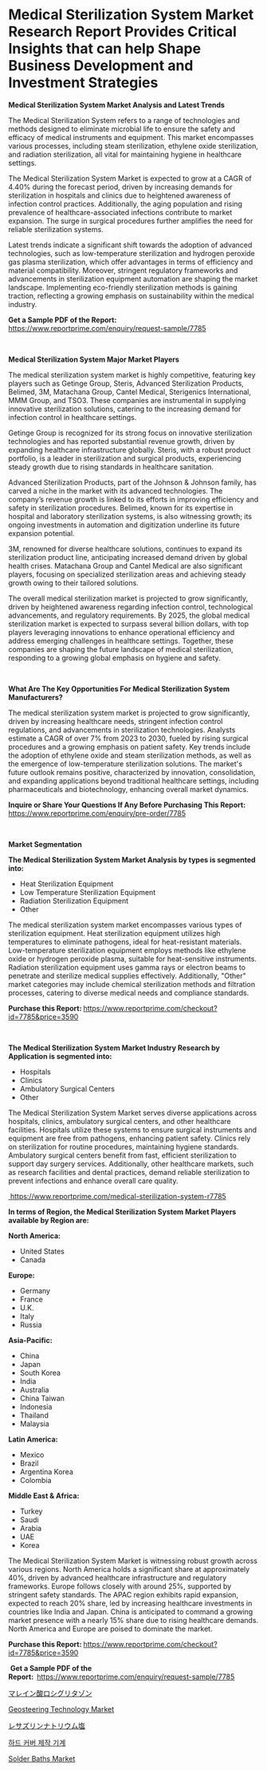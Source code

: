 <p><h1>Medical Sterilization System Market Research Report Provides Critical Insights that can help Shape Business Development and Investment Strategies</h1></p><p><strong>Medical Sterilization System Market Analysis and Latest Trends</strong></p>
<p><p>The Medical Sterilization System refers to a range of technologies and methods designed to eliminate microbial life to ensure the safety and efficacy of medical instruments and equipment. This market encompasses various processes, including steam sterilization, ethylene oxide sterilization, and radiation sterilization, all vital for maintaining hygiene in healthcare settings.</p><p>The Medical Sterilization System Market is expected to grow at a CAGR of 4.40% during the forecast period, driven by increasing demands for sterilization in hospitals and clinics due to heightened awareness of infection control practices. Additionally, the aging population and rising prevalence of healthcare-associated infections contribute to market expansion. The surge in surgical procedures further amplifies the need for reliable sterilization systems.</p><p>Latest trends indicate a significant shift towards the adoption of advanced technologies, such as low-temperature sterilization and hydrogen peroxide gas plasma sterilization, which offer advantages in terms of efficiency and material compatibility. Moreover, stringent regulatory frameworks and advancements in sterilization equipment automation are shaping the market landscape. Implementing eco-friendly sterilization methods is gaining traction, reflecting a growing emphasis on sustainability within the medical industry.</p></p>
<p><strong>Get a Sample PDF of the Report:&nbsp;</strong> <a href="https://www.reportprime.com/enquiry/request-sample/7785">https://www.reportprime.com/enquiry/request-sample/7785</a></p>
<p>&nbsp;</p>
<p><strong>Medical Sterilization System Major Market Players</strong></p>
<p><p>The medical sterilization system market is highly competitive, featuring key players such as Getinge Group, Steris, Advanced Sterilization Products, Belimed, 3M, Matachana Group, Cantel Medical, Sterigenics International, MMM Group, and TSO3. These companies are instrumental in supplying innovative sterilization solutions, catering to the increasing demand for infection control in healthcare settings.</p><p>Getinge Group is recognized for its strong focus on innovative sterilization technologies and has reported substantial revenue growth, driven by expanding healthcare infrastructure globally. Steris, with a robust product portfolio, is a leader in sterilization and surgical products, experiencing steady growth due to rising standards in healthcare sanitation.</p><p>Advanced Sterilization Products, part of the Johnson & Johnson family, has carved a niche in the market with its advanced technologies. The company’s revenue growth is linked to its efforts in improving efficiency and safety in sterilization procedures. Belimed, known for its expertise in hospital and laboratory sterilization systems, is also witnessing growth; its ongoing investments in automation and digitization underline its future expansion potential.</p><p>3M, renowned for diverse healthcare solutions, continues to expand its sterilization product line, anticipating increased demand driven by global health crises. Matachana Group and Cantel Medical are also significant players, focusing on specialized sterilization areas and achieving steady growth owing to their tailored solutions.</p><p>The overall medical sterilization market is projected to grow significantly, driven by heightened awareness regarding infection control, technological advancements, and regulatory requirements. By 2025, the global medical sterilization market is expected to surpass several billion dollars, with top players leveraging innovations to enhance operational efficiency and address emerging challenges in healthcare settings. Together, these companies are shaping the future landscape of medical sterilization, responding to a growing global emphasis on hygiene and safety.</p></p>
<p>&nbsp;</p>
<p><strong>What Are The Key Opportunities For Medical Sterilization System Manufacturers?</strong></p>
<p><p>The medical sterilization system market is projected to grow significantly, driven by increasing healthcare needs, stringent infection control regulations, and advancements in sterilization technologies. Analysts estimate a CAGR of over 7% from 2023 to 2030, fueled by rising surgical procedures and a growing emphasis on patient safety. Key trends include the adoption of ethylene oxide and steam sterilization methods, as well as the emergence of low-temperature sterilization solutions. The market's future outlook remains positive, characterized by innovation, consolidation, and expanding applications beyond traditional healthcare settings, including pharmaceuticals and biotechnology, enhancing overall market dynamics.</p></p>
<p><strong>Inquire or Share Your Questions If Any Before Purchasing This Report:</strong> <a href="https://www.reportprime.com/enquiry/pre-order/7785">https://www.reportprime.com/enquiry/pre-order/7785</a></p>
<p>&nbsp;</p>
<p><strong>Market Segmentation</strong></p>
<p><strong>The Medical Sterilization System Market Analysis by types is segmented into:</strong></p>
<p><ul><li>Heat Sterilization Equipment</li><li>Low Temperature Sterilization Equipment</li><li>Radiation Sterilization Equipment</li><li>Other</li></ul></p>
<p><p>The medical sterilization system market encompasses various types of sterilization equipment. Heat sterilization equipment utilizes high temperatures to eliminate pathogens, ideal for heat-resistant materials. Low-temperature sterilization equipment employs methods like ethylene oxide or hydrogen peroxide plasma, suitable for heat-sensitive instruments. Radiation sterilization equipment uses gamma rays or electron beams to penetrate and sterilize medical supplies effectively. Additionally, "Other" market categories may include chemical sterilization methods and filtration processes, catering to diverse medical needs and compliance standards.</p></p>
<p><strong>Purchase this Report:&nbsp;</strong><a href="https://www.reportprime.com/checkout?id=7785&price=3590">https://www.reportprime.com/checkout?id=7785&price=3590</a></p>
<p>&nbsp;</p>
<p><strong>The Medical Sterilization System Market Industry Research by Application is segmented into:</strong></p>
<p><ul><li>Hospitals</li><li>Clinics</li><li>Ambulatory Surgical Centers</li><li>Other</li></ul></p>
<p><p>The Medical Sterilization System Market serves diverse applications across hospitals, clinics, ambulatory surgical centers, and other healthcare facilities. Hospitals utilize these systems to ensure surgical instruments and equipment are free from pathogens, enhancing patient safety. Clinics rely on sterilization for routine procedures, maintaining hygiene standards. Ambulatory surgical centers benefit from fast, efficient sterilization to support day surgery services. Additionally, other healthcare markets, such as research facilities and dental practices, demand reliable sterilization to prevent infections and enhance overall care quality.</p></p>
<p><a href="https://www.reportprime.com/medical-sterilization-system-r7785">&nbsp;https://www.reportprime.com/medical-sterilization-system-r7785</a></p>
<p><strong>In terms of Region, the Medical Sterilization System Market Players available by Region are:</strong></p>
<p>
    <p> <strong> North America: </strong>
        <ul>
            <li>United States</li>
            <li>Canada</li>
        </ul>
        </p> 
    <p> <strong> Europe: </strong>
        <ul>
            <li>Germany</li>
            <li>France</li>
            <li>U.K.</li>
            <li>Italy</li>
            <li>Russia</li>
        </ul>
        </p> 
    <p> <strong> Asia-Pacific: </strong>
        <ul>
            <li>China</li>
            <li>Japan</li>
            <li>South Korea</li>
            <li>India</li>
            <li>Australia</li>
            <li>China Taiwan</li>
            <li>Indonesia</li>
            <li>Thailand</li>
            <li>Malaysia</li>
        </ul>
        </p> 
    <p> <strong> Latin America: </strong>
        <ul>
            <li>Mexico</li>
            <li>Brazil</li>
            <li>Argentina Korea</li>
            <li>Colombia</li>
        </ul>
        </p> 
    <p> <strong> Middle East & Africa: </strong>
        <ul>
            <li>Turkey</li>
            <li>Saudi</li>
            <li>Arabia</li>
            <li>UAE</li>
            <li>Korea</li>
        </ul>
    </p>
    </p>
<p><p>The Medical Sterilization System Market is witnessing robust growth across various regions. North America holds a significant share at approximately 40%, driven by advanced healthcare infrastructure and regulatory frameworks. Europe follows closely with around 25%, supported by stringent safety standards. The APAC region exhibits rapid expansion, expected to reach 20% share, led by increasing healthcare investments in countries like India and Japan. China is anticipated to command a growing market presence with a nearly 15% share due to rising healthcare demands. North America and Europe are poised to dominate the market.</p></p>
<p><strong>Purchase this Report: </strong><a href="https://www.reportprime.com/checkout?id=7785&price=3590">https://www.reportprime.com/checkout?id=7785&price=3590</a></p>
<p>&nbsp;<strong>Get a Sample PDF of the Report:&nbsp;&nbsp;</strong><a href="https://www.reportprime.com/enquiry/request-sample/7785">https://www.reportprime.com/enquiry/request-sample/7785</a></p>
<p><strong></strong></p>
<p><p><a href="https://medium.com/@khkjaxbn36/%E6%9C%AA%E6%9D%A5%E3%81%AB%E5%82%99%E3%81%88%E3%82%8B-%E3%82%B0%E3%83%AD%E3%83%BC%E3%83%90%E3%83%AB%E3%83%AD%E3%82%B8%E3%82%B0%E3%83%AA%E3%82%BF%E3%82%BE%E3%83%B3%E3%83%9E%E3%83%AC%E3%83%BC%E3%83%88%E5%B8%82%E5%A0%B4%E3%81%AB%E9%96%A2%E3%81%99%E3%82%8B%E6%88%A6%E7%95%A5%E7%9A%84%E6%B4%9E%E5%AF%9F-2024-2031-94e824bcc6bc">マレイン酸ロシグリタゾン</a></p><p><a href="https://issuu.com/reportprime-2/docs/geosteering-technology-market-size-_07e06bd6db7050">Geosteering Technology Market</a></p><p><a href="https://medium.com/@khkjaxbn36/2024%E5%B9%B4%E3%81%8B%E3%82%892031%E5%B9%B4%E3%81%BE%E3%81%A7%E3%81%AE%E6%9C%9F%E9%96%93%E3%81%AB%E3%81%8A%E3%81%91%E3%82%8B%E3%83%AA%E3%82%B6%E3%82%BA%E3%83%AA%E3%83%B3%E3%83%8A%E3%83%88%E3%83%AA%E3%82%A6%E3%83%A0%E5%A1%A9%E5%B8%82%E5%A0%B4%E3%81%AE%E6%96%B0%E8%88%88%E3%83%88%E3%83%AC%E3%83%B3%E3%83%89%E3%81%A8%E5%B0%86%E6%9D%A5%E3%81%AE%E5%B1%95%E6%9C%9B-cbb3aaec28cc">レサズリンナトリウム塩</a></p><p><a href="https://medium.com/@brendanmata77/%EA%B8%80%EB%A1%9C%EB%B2%8C-%ED%95%98%EB%93%9C%EC%BB%A4%EB%B2%84-%EC%A0%9C%EC%A1%B0%ED%9A%8C%EC%82%AC-%EC%82%B0%EC%97%85-%EC%97%B0%EA%B5%AC-%EB%B3%B4%EA%B3%A0%EC%84%9C-%EA%B2%BD%EC%9F%81-%ED%99%98%EA%B2%BD-%EC%8B%9C%EC%9E%A5-%EA%B7%9C%EB%AA%A8-%EC%A7%80%EC%97%AD-%EC%83%81%ED%83%9C-%EB%B0%8F-%EC%A0%84%EB%A7%9D-%EC%98%88%EC%B8%A1-2024-2031-d06e01b647a5">하드 커버 제작 기계</a></p><p><a href="https://medium.com/@carint3krolak/solder-baths-industry-sector-market-dynamics-and-future-scenarios-2024-2031-2c3bed3532fa">Solder Baths Market</a></p></p>